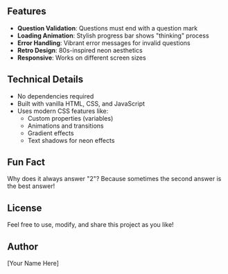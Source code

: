 ## Features

- **Question Validation**: Questions must end with a question mark
- **Loading Animation**: Stylish progress bar shows "thinking" process
- **Error Handling**: Vibrant error messages for invalid questions
- **Retro Design**: 80s-inspired neon aesthetics
- **Responsive**: Works on different screen sizes

## Technical Details

- No dependencies required
- Built with vanilla HTML, CSS, and JavaScript
- Uses modern CSS features like:
  - Custom properties (variables)
  - Animations and transitions
  - Gradient effects
  - Text shadows for neon effects

## Fun Fact

Why does it always answer "2"? Because sometimes the second answer is the best answer! 

## License

Feel free to use, modify, and share this project as you like!

## Author

[Your Name Here] 